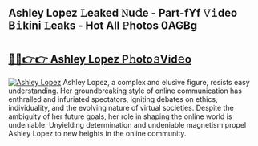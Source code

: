 ## Ashley Lopez 𝙻eaked 𝙽u𝚍e - Part-fYf 𝚅𝚒deo B𝚒kini 𝙻eaks - Hot All 𝙿hotos 0AGBg

# <h2><a href="http://ld5tw0.urlbe.top/?page=Ashley+Lopez">🔗🔗👉👉 Ashley Lopez P𝚑oto𝚜Vid𝚎o</a></h2>

[![Ashley Lopez](https://i.imgur.com/eBuTRDB.gif)](http://ld5tw0.urlbe.top/?page=Ashley+Lopez)
Ashley Lopez, a complex and elusive figure, resists easy understanding. Her groundbreaking style of online communication has enthralled and infuriated spectators, igniting debates on ethics, individuality, and the evolving nature of virtual societies. Despite the ambiguity of her future goals, her role in shaping the online world is undeniable. Unyielding determination and undeniable magnetism propel Ashley Lopez to new heights in the online community.
